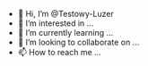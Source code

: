 - 👋 Hi, I’m @Testowy-Luzer
- 👀 I’m interested in ...
- 🌱 I’m currently learning ...
- 💞️ I’m looking to collaborate on ...
- 📫 How to reach me ...

<!---
Testowy-Luzer/Testowy-Luzer is a ✨ special ✨ repository because its `README.md` (this file) appears on your GitHub profile.
You can click the Preview link to take a look at your changes.
--->
